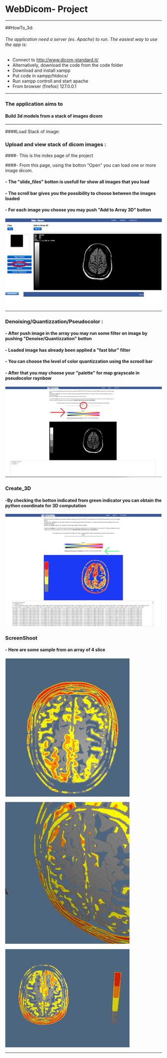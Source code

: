 # **WebDicom- Project**

- - -

##HowTo_3d:

###### The application need a server (es. Apache) to run. The easiest way to use the app is:

-  Connect to http://www.dicom-standard.it/
-  Alternatively, download the code from the code folder
-  Download and install xampp 
-  Put code in xampp/htdocs/
-  Run xampp controll and start apache
-  From browser (firefox) 127.0.0.1

 - - -


### The application aims to

#### Build 3d models from a stack of images dicom


- - -

####Load Stack of image:

### Upload and view stack of dicom images  :

####- This is the index page of the project

####- From this page, using the botton "Open" you can load one or more image dicom.

#### - The "slide_files" botton is usefull for show all images that you load

#### - The scroll bar gives you the possibility to choose between the images loaded

#### - For each image you choose you may push "Add to Array 3D" botton

 

![image](img/1_screen_graf.jpg)

- - - 

### Denoising/Quantizzation/Pseudocolor :


#### - After push image in the array you may run some filter on image by pushing "Denoise/Quantizzation" botton

#### - Loaded image has already been applied a "fast blur" filter

#### - You can choose the level of color quantizzation using the scrooll bar

#### - After that you may choose your "palette" for map grayscale in pseudocolor raynbow 



![image](img/2_screen_graf.jpg)

### Create_3D

#### -By checking the botton indicated from green indicator you can obtain the python coordinate for 3D computation  

![image](img/3_screen_graf.jpg)


### ScreenShoot

#### - Here are some sample from an array of 4 slice

![image](img/gr7.jpg)

![image](img/gr8.jpg)


![image](img/gr9.jpg)


- - -



